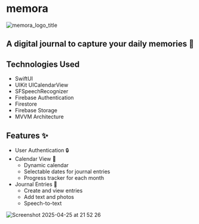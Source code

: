 # memora

![memora_logo_title](https://github.com/user-attachments/assets/a41de46c-ac59-4ca1-94e2-dad6345cddd1=250x250)

## A digital journal to capture your daily memories 🌟

## Technologies Used

- SwiftUI
- UIKit UICalendarView
- SFSpeechRecognizer
- Firebase Authentication
- Firestore
- Firebase Storage
- MVVM Architecture

## Features ✨

- User Authentication 🔒
- Calendar View 📅
  - Dynamic calendar
  - Selectable dates for journal entries
  - Progress tracker for each month
- Journal Entries 📖
  - Create and view entries
  - Add text and photos
  - Speech-to-text

![Screenshot 2025-04-25 at 21 52 26](https://github.com/user-attachments/assets/7e0613df-cb2a-4862-bb3c-783f5d0e2cb0)

